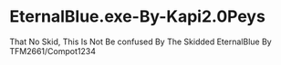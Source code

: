 # EternalBlue.exe-By-Kapi2.0Peys
That No Skid, This Is Not Be confused By The Skidded EternalBlue By TFM2661/Compot1234

